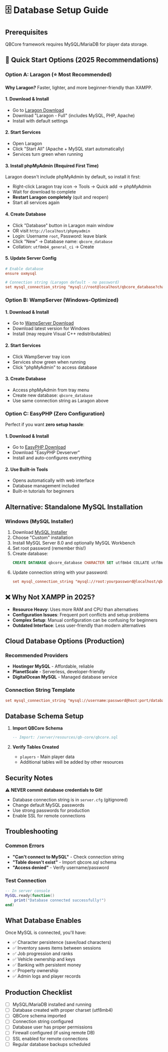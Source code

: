 # 🗄️ Database Setup Guide

## Prerequisites
QBCore framework requires MySQL/MariaDB for player data storage.

## 🚀 Quick Start Options (2025 Recommendations)

### Option A: Laragon (⭐ Most Recommended)

**Why Laragon?** Faster, lighter, and more beginner-friendly than XAMPP.

#### 1. Download & Install
- Go to [Laragon Download](https://laragon.org/download/)
- Download "Laragon - Full" (includes MySQL, PHP, Apache)
- Install with default settings

#### 2. Start Services
- Open Laragon
- Click "Start All" (Apache + MySQL start automatically)
- Services turn green when running

#### 3. Install phpMyAdmin (Required First Time)
Laragon doesn't include phpMyAdmin by default, so install it first:
- Right-click Laragon tray icon → Tools → Quick add → phpMyAdmin
- Wait for download to complete
- **Restart Laragon completely** (quit and reopen)
- Start all services again

#### 4. Create Database
- Click "Database" button in Laragon main window
- OR visit `http://localhost/phpmyadmin`
- Login: Username `root`, Password: leave blank
- Click "New" → Database name: `qbcore_database`
- Collation: `utf8mb4_general_ci` → Create

#### 5. Update Server Config
```cfg
# Enable database
ensure oxmysql

# Connection string (Laragon default - no password)
set mysql_connection_string "mysql://root@localhost/qbcore_database?charset=utf8mb4"
```

### Option B: WampServer (Windows-Optimized)

#### 1. Download & Install
- Go to [WampServer Download](https://wampserver.aviatechno.net/)
- Download latest version for Windows
- Install (may require Visual C++ redistributables)

#### 2. Start Services
- Click WampServer tray icon
- Services show green when running
- Click "phpMyAdmin" to access database

#### 3. Create Database
- Access phpMyAdmin from tray menu
- Create new database: `qbcore_database`
- Use same connection string as Laragon above

### Option C: EasyPHP (Zero Configuration)

Perfect if you want **zero setup hassle**:

#### 1. Download & Install
- Go to [EasyPHP Download](https://www.easyphp.org/)
- Download "EasyPHP Devserver"
- Install and auto-configures everything

#### 2. Use Built-in Tools
- Opens automatically with web interface
- Database management included
- Built-in tutorials for beginners

## Alternative: Standalone MySQL Installation

### Windows (MySQL Installer)
1. Download [MySQL Installer](https://dev.mysql.com/downloads/installer/)
2. Choose "Custom" installation
3. Install MySQL Server 8.0 and optionally MySQL Workbench
4. Set root password (remember this!)
5. Create database:
   ```sql
   CREATE DATABASE qbcore_database CHARACTER SET utf8mb4 COLLATE utf8mb4_general_ci;
   ```
6. Update connection string with your password:
   ```cfg
   set mysql_connection_string "mysql://root:yourpassword@localhost/qbcore_database?charset=utf8mb4"
   ```

## ❌ Why Not XAMPP in 2025?

- **Resource Heavy**: Uses more RAM and CPU than alternatives
- **Configuration Issues**: Frequent port conflicts and setup problems  
- **Complex Setup**: Manual configuration can be confusing for beginners
- **Outdated Interface**: Less user-friendly than modern alternatives

## Cloud Database Options (Production)

### Recommended Providers
- **Hostinger MySQL** - Affordable, reliable
- **PlanetScale** - Serverless, developer-friendly  
- **DigitalOcean MySQL** - Managed database service

### Connection String Template
```cfg
set mysql_connection_string "mysql://username:password@host:port/database?charset=utf8mb4"
```

## Database Schema Setup

1. **Import QBCore Schema**
   ```sql
   -- Import: /server/resources/qb-core/qbcore.sql
   ```

2. **Verify Tables Created**
   - `players` - Main player data
   - Additional tables will be added by other resources

## Security Notes

⚠️ **NEVER commit database credentials to Git!**

- Database connection string is in `server.cfg` (gitignored)
- Change default MySQL passwords
- Use strong passwords for production
- Enable SSL for remote connections

## Troubleshooting

### Common Errors
- **"Can't connect to MySQL"** - Check connection string
- **"Table doesn't exist"** - Import qbcore.sql schema  
- **"Access denied"** - Verify username/password

### Test Connection
```lua
-- In server console
MySQL.ready(function()
    print("Database connected successfully!")
end)
```

## What Database Enables

Once MySQL is connected, you'll have:
- ✅ Character persistence (save/load characters)
- ✅ Inventory saves items between sessions  
- ✅ Job progression and ranks
- ✅ Vehicle ownership and keys
- ✅ Banking with persistent money
- ✅ Property ownership
- ✅ Admin logs and player records

## Production Checklist

- [ ] MySQL/MariaDB installed and running
- [ ] Database created with proper charset (utf8mb4)
- [ ] QBCore schema imported
- [ ] Connection string configured
- [ ] Database user has proper permissions
- [ ] Firewall configured (if using remote DB)
- [ ] SSL enabled for remote connections
- [ ] Regular database backups scheduled